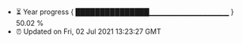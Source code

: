 - ⏳ Year progress { ███████████████▁▁▁▁▁▁▁▁▁▁▁▁▁▁▁ } 50.02 %
- ⏰ Updated on Fri, 02 Jul 2021 13:23:27 GMT

